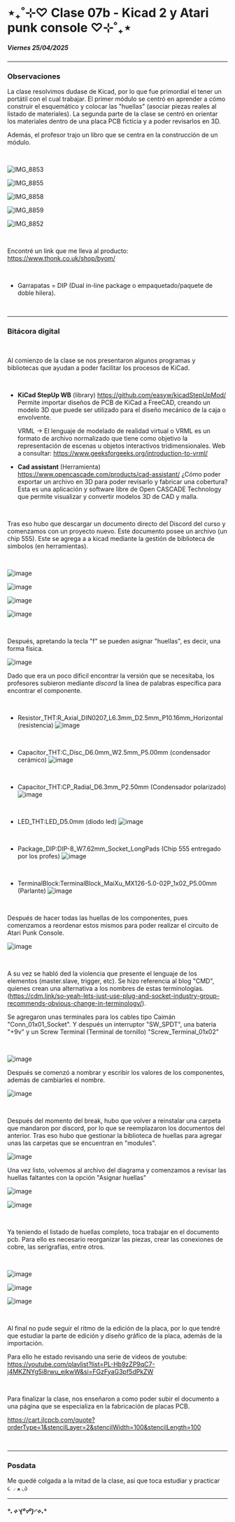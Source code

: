 # ⋆₊˚⊹♡ Clase 07b - Kicad 2 y Atari punk console ♡⊹˚₊⋆

##### _Viernes 25/04/2025_

***

### Observaciones

<!---Recordar para programar "md" (markdown): 
- https://github.com/adam-p/markdown-here/wiki/Markdown-Cheatsheet 
- https://www.markdownguide.org/basic-syntax/
- El Domingo 30 de marzo cumplí 25... no se porqué me gustaría sentirme orgullosa de ello, que se me reconociera --->

La clase resolvimos dudase de Kicad, por lo que fue primordial el tener un portátil con el cual trabajar.
El primer módulo se centró en aprender a cómo construir el esquemático y colocar las "huellas" (asociar piezas reales al listado de materiales).
La segunda parte de la clase se centró en orientar los materiales dentro de una placa PCB ficticia y a poder revisarlos en 3D.

Además, el profesor trajo un libro que se centra en la construcción de un módulo.

<br>

![IMG_8853](https://github.com/user-attachments/assets/95d60ce5-8020-46a6-ac4a-8adddf9bd3a3)

![IMG_8855](https://github.com/user-attachments/assets/f28097d2-8e38-4554-877c-9f38468b1b03)

![IMG_8858](https://github.com/user-attachments/assets/e4d83038-b38d-424a-b88f-0c35a6a8a457)

![IMG_8859](https://github.com/user-attachments/assets/62907afd-e714-4bc6-b2b9-f6b6d8abd126)

![IMG_8852](https://github.com/user-attachments/assets/3a528a3d-3697-4988-af53-669b043515c9)

<br>

Encontré un link que me lleva al producto: https://www.thonk.co.uk/shop/byom/

<br>

- Garrapatas = DIP (Dual in-line package o empaquetado/paquete de doble hilera).

<br>

***

### Bitácora digital

<br>

Al comienzo de la clase se nos presentaron algunos programas y bibliotecas que ayudan a poder facilitar los procesos de KiCad.

<br>

- **KiCad StepUp WB** (library) https://github.com/easyw/kicadStepUpMod/
  Permite importar diseños de PCB de KiCad a FreeCAD, creando un modelo 3D que puede ser utilizado para el diseño mecánico de la caja o envolvente.

  VRML -> El lenguaje de modelado de realidad virtual o VRML es un formato de archivo normalizado que tiene como objetivo la representación de escenas u objetos interactivos
  tridimensionales. Web a consultar: https://www.geeksforgeeks.org/introduction-to-vrml/

- **Cad assistant** (Herramienta) https://www.opencascade.com/products/cad-assistant/
  ¿Cómo poder exportar un archivo en 3D para poder revisarlo y fabricar una cobertura? Esta es una aplicación y software libre de Open CASCADE Technology que permite visualizar y convertir modelos 3D de CAD y malla.

  <br>

Tras eso hubo que descargar un documento directo del Discord del curso y comenzamos con un proyecto nuevo.
Este documento posee un archivo (un chip 555). Este se agrega a a kicad mediante la gestión de biblioteca de simbolos (en herramientas).

<br>

![image](https://github.com/user-attachments/assets/b5435d1f-9f13-4f5a-8bd0-7724270df5d7)

![image](https://github.com/user-attachments/assets/962b7d96-d13a-42ea-b770-69999d8025b6)

![image](https://github.com/user-attachments/assets/9f42649b-61d1-4087-8e6a-16aabcd49752)

![image](https://github.com/user-attachments/assets/abe322ae-9790-4660-a85e-9b54c115971a)


<br>

Después, apretando la tecla "f" se pueden asignar "huellas", es decir, una forma física.

![image](https://github.com/user-attachments/assets/fa09ddcd-242b-4127-b051-24776f62eba0)

Dado que era un poco dificil encontrar la versión que se necesitaba, los profesores subieron mediante _discord_ la línea de palabras específica para encontrar el componente.

<br>

- Resistor_THT:R_Axial_DIN0207_L6.3mm_D2.5mm_P10.16mm_Horizontal (resistencia)
![image](https://github.com/user-attachments/assets/66c57f9d-0ac8-4d0b-9e3e-06da6362240e)

<br>

- Capacitor_THT:C_Disc_D6.0mm_W2.5mm_P5.00mm (condensador cerámico)
![image](https://github.com/user-attachments/assets/c85fb458-30b3-4547-a69b-0a66e14422f9)

<br>

- Capacitor_THT:CP_Radial_D6.3mm_P2.50mm (Condensador polarizado)
![image](https://github.com/user-attachments/assets/7f6d93cb-79ea-4425-b750-0e63ae80bd86)

<br>

- LED_THT:LED_D5.0mm (diodo led)
![image](https://github.com/user-attachments/assets/fe908223-349d-4b34-b04d-e2efbf321062)

<br>

- Package_DIP:DIP-8_W7.62mm_Socket_LongPads (Chip 555 entregado por los profes)
![image](https://github.com/user-attachments/assets/a33e1523-9322-4a17-8395-566f163c5748)

<br>

- TerminalBlock:TerminalBlock_MaiXu_MX126-5.0-02P_1x02_P5.00mm (Parlante)
![image](https://github.com/user-attachments/assets/37ced238-da5e-469d-90a1-dd74a4c5b036)

<br>

Después de hacer todas las huellas de los componentes, pues comenzamos a reordenar estos mismos para poder realizar el circuito de Atari Punk Console.

![image](https://github.com/user-attachments/assets/04971cbf-3230-4629-a50d-eb849a8428df)

<br>

A su vez se habló ded la violencia que presente el lenguaje de los elementos (master.slave, trigger, etc). Se hizo referencia al blog "CMD", quienes crean una alternativa a los nombres de estas terminologías. (https://cdm.link/so-yeah-lets-just-use-plug-and-socket-industry-group-recommends-obvious-change-in-terminology/).

Se agregaron unas terminales para los cables tipo Caimán "Conn_01x01_Socket". Y después un interruptor "SW_SPDT", una batería "+9v" y un Screw Terminal (Terminal de tornillo) "Screw_Terminal_01x02"

<br>

![image](https://github.com/user-attachments/assets/d2095a18-48f9-4394-9e4d-9223c8fba5a0)

Después se comenzó a nombrar y escribir los valores de los componentes, además de cambiarles el nombre.

![image](https://github.com/user-attachments/assets/6b1b1042-9870-4f36-b1d3-ab4c6138513c)

<br>

Después del momento del break, hubo que volver a reinstalar una carpeta que mandaron por discord, por lo que se reemplazaron los documentos del anterior.
Tras eso hubo que gestionar la biblioteca de huellas para agregar unas las carpetas que se encuentran en "modules".

![image](https://github.com/user-attachments/assets/43ce1cbb-e2dc-4397-960f-06eaad50e812)

Una vez listo, volvemos al archivo del diagrama y comenzamos a revisar las huellas faltantes con la opción "Asignar huellas"

![image](https://github.com/user-attachments/assets/eff1281c-17ca-4dd5-88c3-5cf6600e1687)

![image](https://github.com/user-attachments/assets/c5a8263f-bf4c-4934-ab37-f13ae0e0758a)

<br>

Ya teniendo el listado de huellas completo, toca trabajar en el documento pcb. Para ello es necesario reorganizar las piezas, crear las conexiones de cobre, las serigrafías, entre otros.

<br>

![image](https://github.com/user-attachments/assets/23a3f5d0-9870-466d-ba1d-3c5ca4da0bf9)

![image](https://github.com/user-attachments/assets/37a0054b-a266-4820-aad4-0a772f38fe0c)

![image](https://github.com/user-attachments/assets/b17174e6-9ad2-4576-8f0e-3817e0564ef4)

<br>

Al final no pude seguir el ritmo de la edición de la placa, por lo que tendré que estudiar la parte de edición y diseño gráfico de la placa, además de la importación.

Para ello he estado revisando una serie de videos de youtube: https://youtube.com/playlist?list=PL-Hb9zZP9qC7-j4MKZNYg5i8rwu_ejkwW&si=FGzFyaG3pf5dPkZW

<br>

Para finalizar la clase, nos enseñaron a como poder subir el documento a una página que se especializa en la fabricación de placas PCB.

https://cart.jlcpcb.com/quote?orderType=1&stencilLayer=2&stencilWidth=100&stencilLength=100

<br>

***

### Posdata

Me quedé colgada a la mitad de la clase, así que toca estudiar y practicar ૮◞ ﻌ ◟ა

***

##### _°˖✧◝(⁰▿⁰)◜✧˖°_



 
